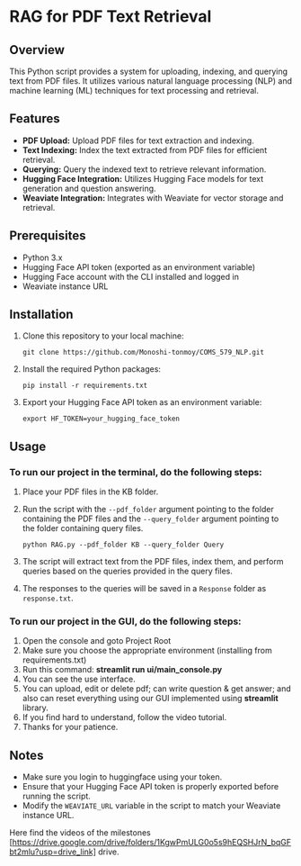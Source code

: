 # RAG for PDF Text Retrieval

## Overview
This Python script provides a system for uploading, indexing, and querying text from PDF files. It utilizes various natural language processing (NLP) and machine learning (ML) techniques for text processing and retrieval.

## Features
- **PDF Upload:** Upload PDF files for text extraction and indexing.
- **Text Indexing:** Index the text extracted from PDF files for efficient retrieval.
- **Querying:** Query the indexed text to retrieve relevant information.
- **Hugging Face Integration:** Utilizes Hugging Face models for text generation and question answering.
- **Weaviate Integration:** Integrates with Weaviate for vector storage and retrieval.

## Prerequisites
- Python 3.x
- Hugging Face API token (exported as an environment variable)
- Hugging Face account with the CLI installed and logged in
- Weaviate instance URL

## Installation
1. Clone this repository to your local machine:

    ```
    git clone https://github.com/Monoshi-tonmoy/COMS_579_NLP.git
    ```

2. Install the required Python packages:

    ```
    pip install -r requirements.txt

    ```

3. Export your Hugging Face API token as an environment variable:

    ```
    export HF_TOKEN=your_hugging_face_token
    ```

## Usage

### To run our project in the terminal, do the following steps:
1. Place your PDF files in the KB folder.
2. Run the script with the `--pdf_folder` argument pointing to the folder containing the PDF files and the `--query_folder` argument pointing to the folder containing query files.

    ```
    python RAG.py --pdf_folder KB --query_folder Query
    ```

3. The script will extract text from the PDF files, index them, and perform queries based on the queries provided in the query files.
4. The responses to the queries will be saved in a `Response` folder as `response.txt`.


### To run our project in the GUI, do the following steps:

1. Open the console and goto Project Root
2. Make sure you choose the appropriate environment (installing from requirements.txt)
3. Run this command: **streamlit run ui/main_console.py**
4. You can see the use interface. 
5. You can upload, edit or delete pdf; can write question & get answer; and also can reset everything using our GUI implemented using **streamlit** library.
6. If you find hard to understand, follow the video tutorial.
7. Thanks for your patience.

## Notes
- Make sure you login to huggingface using your token.
- Ensure that your Hugging Face API token is properly exported before running the script.
- Modify the `WEAVIATE_URL` variable in the script to match your Weaviate instance URL.

Here find the videos of the milestones [https://drive.google.com/drive/folders/1KgwPmULG0o5s9hEQSHJrN_bqGFbt2mlu?usp=drive_link] drive.


